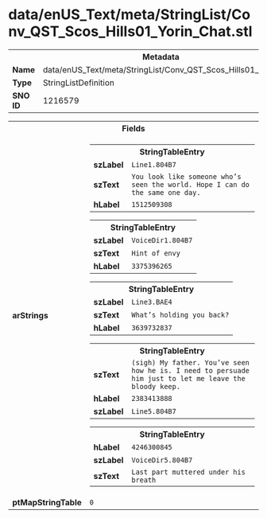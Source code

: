 <h1>data/enUS_Text/meta/StringList/Conv_QST_Scos_Hills01_Yorin_Chat.stl</h1><table><tr><th colspan="100%">Metadata</th></tr><tr><td><b>Name</b></td><td>data/enUS_Text/meta/StringList/Conv_QST_Scos_Hills01_Yorin_Chat.stl</td></tr><tr><td><b>Type</b></td><td>StringListDefinition</td></tr><tr><td><b>SNO ID</b></td><td>1216579</td></tr></table>

<table><tr><th colspan="100%">Fields</th></tr><tr><td><b>arStrings</b></td><td><table><tr><th colspan="100%">StringTableEntry</th></tr><tr><td><b>szLabel</b></td><td><code>Line1.804B7</code></td></tr><tr><td><b>szText</b></td><td><code>You look like someone who’s seen the world. Hope I can do the same one day.</code></td></tr><tr><td><b>hLabel</b></td><td><code>1512509308</code></td></tr></table>


<table><tr><th colspan="100%">StringTableEntry</th></tr><tr><td><b>szLabel</b></td><td><code>VoiceDir1.804B7</code></td></tr><tr><td><b>szText</b></td><td><code>Hint of envy</code></td></tr><tr><td><b>hLabel</b></td><td><code>3375396265</code></td></tr></table>


<table><tr><th colspan="100%">StringTableEntry</th></tr><tr><td><b>szLabel</b></td><td><code>Line3.BAE4</code></td></tr><tr><td><b>szText</b></td><td><code>What’s holding you back?</code></td></tr><tr><td><b>hLabel</b></td><td><code>3639732837</code></td></tr></table>


<table><tr><th colspan="100%">StringTableEntry</th></tr><tr><td><b>szText</b></td><td><code>(sigh) My father. You’ve seen how he is. I need to persuade him just to let me leave the bloody keep.</code></td></tr><tr><td><b>hLabel</b></td><td><code>2383413888</code></td></tr><tr><td><b>szLabel</b></td><td><code>Line5.804B7</code></td></tr></table>


<table><tr><th colspan="100%">StringTableEntry</th></tr><tr><td><b>hLabel</b></td><td><code>4246300845</code></td></tr><tr><td><b>szLabel</b></td><td><code>VoiceDir5.804B7</code></td></tr><tr><td><b>szText</b></td><td><code>Last part muttered under his breath</code></td></tr></table>


</td></tr><tr><td><b>ptMapStringTable</b></td><td><code>0</code></td></tr></table>

